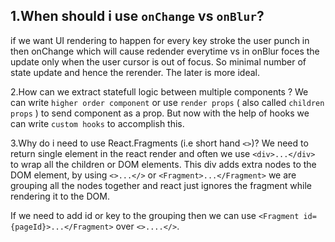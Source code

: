 
## 1.When should i use `onChange` vs `onBlur`?

if we want UI rendering to happen for every key stroke the user punch in then onChange which will cause redender everytime vs in onBlur foces the update only when the user cursor is out of focus. So minimal number of state update and hence the rerender. The later is more ideal.

2.How can we extract statefull logic between multiple components ?
We can write `higher order component` or use `render props` ( also called `children props` ) to send component as a prop. But now with the help of hooks we can write `custom hooks` to accomplish this.

3.Why do i need to use React.Fragments (i.e short hand `<>`)?
We need to return single element in the react render and often we use `<div>...</div>` to wrap all the children or DOM elements. This div adds extra nodes to the DOM element, by using `<>...</>` or `<Fragment>...</Fragment>` we are grouping all the nodes together and react just ignores the fragment while rendering it to the DOM. 

If we need to add id or key to the grouping then we can use `<Fragment id={pageId}>...</Fragment>` over `<>....</>`.





